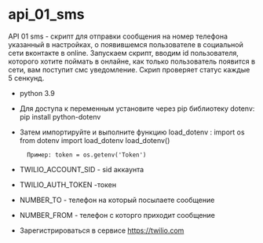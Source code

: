 # api_01_sms

API 01 sms - скрипт для отправки сообщения на номер телефона указанный в настройках, о появившемся пользователе в социальной сети вконтакте в online. 
Запускаем скрипт, вводим id пользователя, которого хотите поймать в онлайне, как только пользователь появится в сети, вам поступит смс уведомление. Скрип проверяет статус каждые 5 сенкунд.

- python 3.9
- Для доступа к переменным установите через pip библиотеку dotenv: pip install python-dotenv
- Затем импортируйте и выполните функцию load_dotenv :
		import os
		from dotenv import load_dotenv 
		load_dotenv()
		
		Пример: token = os.getenv('Token')
- TWILIO_ACCOUNT_SID - sid аккаунта
- TWILIO_AUTH_TOKEN -токен
- NUMBER_TO - телефон на который посылаете сообщение
- NUMBER_FROM - телефон с которго приходит сообщение
- Зарегистрироваться в сервисе https://twilio.com
